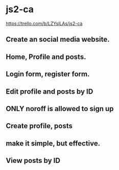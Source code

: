 # js2-ca
https://trello.com/b/LZYslLAs/js2-ca

## Create an social media website.

## Home, Profile and posts.

## Login form, register form.
## Edit profile and posts by ID
## ONLY noroff is allowed to sign up
## Create profile, posts
## make it simple, but effective.
## View posts by ID

